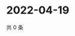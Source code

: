 # 2022-04-19

共 0 条

<!-- BEGIN WEIBO -->
<!-- 最后更新时间 Tue Apr 19 2022 20:32:12 GMT+0800 (China Standard Time) -->

<!-- END WEIBO -->
